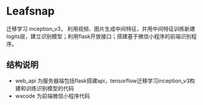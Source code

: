 # Leafsnap
迁移学习 inception_v3， 利用视频、图片生成中间特征，并用中间特征训练新建logits层，建立识别模型；利用flask开放接口；搭建基于微信小程序的前端识别程序。

## 结构说明
* web_api 为服务器端包括flask搭建api，tensorflow迁移学习inception_v3构建和训练识别模型的代码
* wxcode 为前端微信小程序代码
